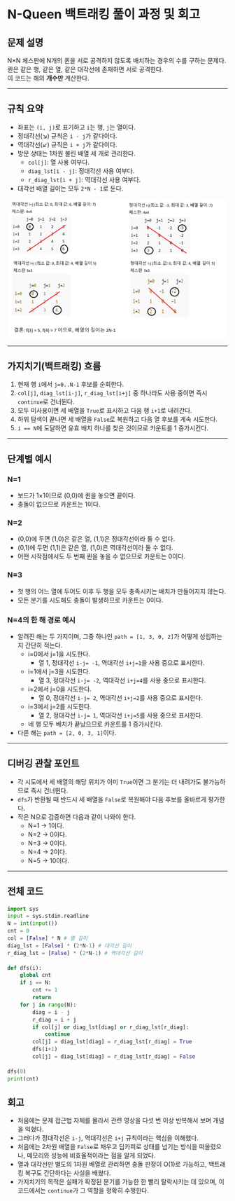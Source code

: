 # N-Queen 백트래킹 풀이 과정 및 회고

## 문제 설명
N×N 체스판에 N개의 퀸을 서로 공격하지 않도록 배치하는 경우의 수를 구하는 문제다.  
퀸은 같은 행, 같은 열, 같은 대각선에 존재하면 서로 공격한다.  
이 코드는 해의 **개수만** 계산한다.

---

## 규칙 요약
- 좌표는 `(i, j)`로 표기하고 `i`는 행, `j`는 열이다.
- 정대각선(↘) 규칙은 `i - j`가 같다이다.
- 역대각선(↙) 규칙은 `i + j`가 같다이다.
- 방문 상태는 1차원 불린 배열 세 개로 관리한다.
  - `col[j]`: 열 사용 여부다.
  - `diag_lst[i - j]`: 정대각선 사용 여부다.
  - `r_diag_lst[i + j]`: 역대각선 사용 여부다.
- 대각선 배열 길이는 모두 `2*N - 1`로 둔다.

![alt text](images/image.png)

---

## 가지치기(백트래킹) 흐름
1. 현재 행 `i`에서 `j=0..N-1` 후보를 순회한다.
2. `col[j]`, `diag_lst[i-j]`, `r_diag_lst[i+j]` 중 하나라도 사용 중이면 즉시 `continue`로 건너뛴다.
3. 모두 미사용이면 세 배열을 `True`로 표시하고 다음 행 `i+1`로 내려간다.
4. 하위 탐색이 끝나면 세 배열을 `False`로 복원하고 다음 열 후보를 계속 시도한다.
5. `i == N`에 도달하면 유효 배치 하나를 찾은 것이므로 카운트를 1 증가시킨다.

---

## 단계별 예시

### N=1
- 보드가 1×1이므로 (0,0)에 퀸을 놓으면 끝이다.
- 충돌이 없으므로 카운트는 1이다.

### N=2
- (0,0)에 두면 (1,0)은 같은 열, (1,1)은 정대각선이라 둘 수 없다.
- (0,1)에 두면 (1,1)은 같은 열, (1,0)은 역대각선이라 둘 수 없다.
- 어떤 시작점에서도 두 번째 퀸을 놓을 수 없으므로 카운트는 0이다.

### N=3
- 첫 행의 어느 열에 두어도 이후 두 행을 모두 충족시키는 배치가 만들어지지 않는다.
- 모든 분기를 시도해도 충돌이 발생하므로 카운트는 0이다.

### N=4의 한 해 경로 예시
- 알려진 해는 두 가지이며, 그중 하나인 `path = [1, 3, 0, 2]`가 어떻게 성립하는지 간단히 적는다.
  - i=0에서 j=1을 시도한다.
    - 열 1, 정대각선 `i-j= -1`, 역대각선 `i+j=1`을 사용 중으로 표시한다.
  - i=1에서 j=3을 시도한다.
    - 열 3, 정대각선 `i-j= -2`, 역대각선 `i+j=4`를 사용 중으로 표시한다.
  - i=2에서 j=0을 시도한다.
    - 열 0, 정대각선 `i-j= 2`, 역대각선 `i+j=2`를 사용 중으로 표시한다.
  - i=3에서 j=2를 시도한다.
    - 열 2, 정대각선 `i-j= 1`, 역대각선 `i+j=5`를 사용 중으로 표시한다.
  - 네 행 모두 배치가 끝났으므로 카운트를 1 증가시킨다.
- 다른 해는 `path = [2, 0, 3, 1]`이다.

---

## 디버깅 관찰 포인트
- 각 시도에서 세 배열의 해당 위치가 이미 `True`이면 그 분기는 더 내려가도 불가능하므로 즉시 건너뛴다.
- `dfs`가 반환될 때 반드시 세 배열을 `False`로 복원해야 다음 후보를 올바르게 평가한다.
- 작은 N으로 검증하면 다음과 같이 나와야 한다.
  - N=1 → 1이다.
  - N=2 → 0이다.
  - N=3 → 0이다.
  - N=4 → 2이다.
  - N=5 → 10이다.

---

## 전체 코드

```python
import sys
input = sys.stdin.readline
N = int(input())
cnt = 0
col = [False] * N # 열 길이
diag_lst = [False] * (2*N-1) # 대각선 길이
r_diag_lst = [False] * (2*N-1) # 역대각선 길이

def dfs(i):
    global cnt
    if i == N:
        cnt += 1
        return
    for j in range(N):
        diag = i - j                                                    # 정대각선 규칙
        r_diag = i + j                                                  # 역대각선 규칙 
        if col[j] or diag_lst[diag] or r_diag_lst[r_diag]:              # 셋중에 하나가 참인 경우
            continue                                                    # 건너 뛰기
        col[j] = diag_lst[diag] = r_diag_lst[r_diag] = True             # 방문 체크
        dfs(i+1)
        col[j] = diag_lst[diag] = r_diag_lst[r_diag] = False            # 가지치기

dfs(0)
print(cnt)
```

## 회고
- 처음에는 문제 접근법 자체를 몰라서 관련 영상을 다섯 번 이상 반복해서 보며 개념을 익혔다.  
- 그러다가 정대각선은 `i-j`, 역대각선은 `i+j` 규칙이라는 핵심을 이해했다.  
- 처음에는 2차원 배열을 `False`로 채우고 딥카피로 상태를 넘기는 방식을 떠올렸으나, 메모리와 성능에 비효율적이라는 점을 알게 되었다.  
- 열과 대각선만 별도의 1차원 배열로 관리하면 충돌 판정이 O(1)로 가능하고, 백트래킹 복구도 간단하다는 사실을 배웠다.  
- 가지치기의 목적은 실패가 확정된 분기를 가능한 한 빨리 탈락시키는 데 있으며, 이 코드에서는 `continue`가 그 역할을 정확히 수행한다.  

